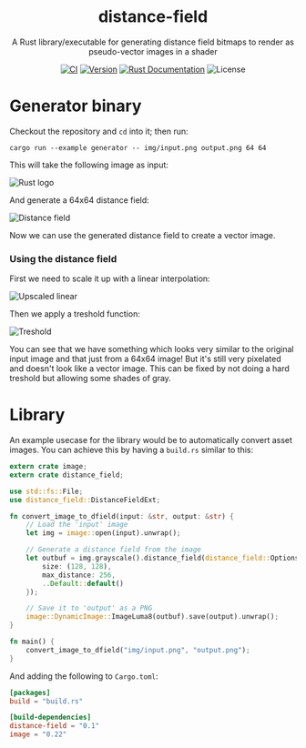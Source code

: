 <h1 align="center">distance-field</h1>
<p align="center">
A Rust library/executable for generating distance field bitmaps to render as pseudo-vector images in a shader
</p>

<p align="center">
	<a href="https://github.com/tversteeg/distance-field/actions"><img src="https://github.com/tversteeg/distance-field/workflows/rust/badge.svg" alt="CI"/></a>
	<a href="https://crates.io/crates/distance-field"><img src="https://img.shields.io/crates/v/distance-field.svg" alt="Version"/></a>
	<a href="https://docs.rs/distance-field"><img src="https://img.shields.io/badge/api-rustdoc-blue.svg" alt="Rust Documentation"/></a>
	<img src="https://img.shields.io/crates/l/distance-field.svg" alt="License"/>
</p>

# Generator binary

Checkout the repository and `cd` into it; then run:

    cargo run --example generator -- img/input.png output.png 64 64

This will take the following image as input:

![Rust logo](img/input.png?raw=true)

And generate a 64x64 distance field:

![Distance field](img/output.png?raw=true)

Now we can use the generated distance field to create a vector image.

### Using the distance field

First we need to scale it up with a linear interpolation:

![Upscaled linear](img/linear.png?raw=true)

Then we apply a treshold function:

![Treshold](img/treshold.png?raw=true)

You can see that we have something which looks very similar to the original input image and that just from a 64x64 image! But it's still very pixelated and doesn't look like a vector image. This can be fixed by not doing a hard treshold but allowing some shades of gray.

# Library

An example usecase for the library would be to automatically convert asset images. You can achieve this by having a `build.rs` similar to this:

```rust
extern crate image;
extern crate distance_field;

use std::fs::File;
use distance_field::DistanceFieldExt;

fn convert_image_to_dfield(input: &str, output: &str) {
    // Load the 'input' image
    let img = image::open(input).unwrap();

    // Generate a distance field from the image
    let outbuf = img.grayscale().distance_field(distance_field::Options {
        size: (128, 128),
        max_distance: 256,
        ..Default::default()
    });

    // Save it to 'output' as a PNG
    image::DynamicImage::ImageLuma8(outbuf).save(output).unwrap();
}

fn main() {
    convert_image_to_dfield("img/input.png", "output.png");
}
```

And adding the following to `Cargo.toml`:

```toml
[packages]
build = "build.rs"

[build-dependencies]
distance-field = "0.1"
image = "0.22"
```
